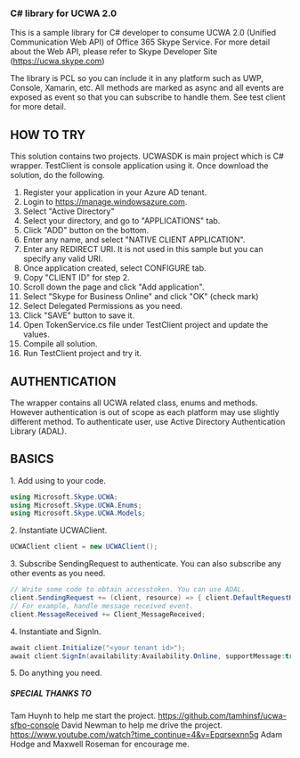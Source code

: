### C# library for UCWA 2.0

This is a sample library for C# developer to consume UCWA 2.0 (Unified Communication Web API) of Office 365 Skype Service.
For more detail about the Web API, please refer to Skype Developer Site (https://ucwa.skype.com)

The library is PCL so you can include it in any platform such as UWP, Console, Xamarin, etc. All methods are marked as async and all events are exposed as event so that you can subscribe to handle them. See test client for more detail.

## HOW TO TRY
This solution contains two projects. UCWASDK is main project which is C# wrapper. TestClient is console application using it. 
Once download the solution, do the following.

1. Register your application in your Azure AD tenant.
  1. Login to https://manage.windowsazure.com.
  2. Select "Active Directory"
  3. Select your directory, and go to "APPLICATIONS" tab.
  4. Click "ADD" button on the bottom.
  5. Enter any name, and select "NATIVE CLIENT APPLICATION".
  6. Enter any REDIRECT URI. It is not used in this sample but you can specify any valid URI.
  7. Once application created, select CONFIGURE tab.
  8. Copy "CLIENT ID" for step 2.
  9. Scroll down the page and click "Add application".
  10. Select "Skype for Business Online" and click "OK" (check mark)
  11. Select Delegated Permissions as you need. 
  12. Click "SAVE" button to save it.
2. Open TokenService.cs file under TestClient project and update the values.
3. Compile all solution.
4. Run TestClient project and try it.

## AUTHENTICATION
The wrapper contains all UCWA related class, enums and methods. However authentication is out of scope as each platform may use slightly different method. To authenticate user, use Active Directory Authentication Library (ADAL). 

## BASICS
1\. Add using to your code.
```csharp
using Microsoft.Skype.UCWA;
using Microsoft.Skype.UCWA.Enums;
using Microsoft.Skype.UCWA.Models;
```
2\. Instantiate UCWAClient.
```csharp
UCWAClient client = new UCWAClient();
```
3\. Subscribe SendingRequest to authenticate. You can also subscribe any other events as you need.
```csharp
// Write some code to obtain accesstoken. You can use ADAL.
client.SendingRequest += (client, resource) => { client.DefaultRequestHeaders.Authorization = new AuthenticationHeaderValue("Bearer", accesstoken); };
// For example, handle message received event.
client.MessageReceived += Client_MessageReceived;
```
4\. Instantiate and SignIn.
```csharp
await client.Initialize("<your tenant id>");
await client.SignIn(availability:Availability.Online, supportMessage:true, supportAudio:false, supportPlainText:true, supportHtmlFormat:false, phoneNumber:"", keepAlive:true);
```
5\. Do anything you need.

##### SPECIAL THANKS TO
Tam Huynh to help me start the project. https://github.com/tamhinsf/ucwa-sfbo-console
David Newman to help me drive the project. https://www.youtube.com/watch?time_continue=4&v=Epqrsexnn5g
Adam Hodge and Maxwell Roseman for encourage me.
